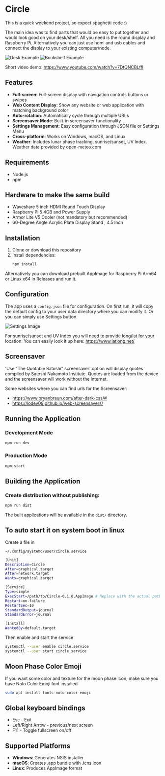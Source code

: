 # Circle

This is a quick weekend project, so expect spaghetti code :)

The main idea was to find parts that would be easy to put together and would look good on your desk/shelf. All you need is the round display and Raspberry Pi. Alternatively you can just use hdmi and usb cables and connect the display to your existing computer/node.

![Desk Example](readme/desk.jpg)
![Bookshelf Example](readme/bookshelf.jpg)

Short video demo: https://www.youtube.com/watch?v=7DtQNCBLffI

## Features

- **Full-screen**: Full-screen display with navigation controls buttons or swipes
- **Web Content Display**: Show any website or web application with matching background color
- **Auto-rotation**: Automatically cycle through multiple URLs
- **Screensaver Mode**: Built-in screensaver functionality
- **Settings Management**: Easy configuration through JSON file or Settings Menu
- **Cross-platform**: Works on Windows, macOS, and Linux
- **Weather**: Includes lunar phase tracking, sunrise/sunset, UV Index. Weather data provided by open-meteo.com

## Requirements

- Node.js
- npm

## Hardware to make the same build

- Waveshare 5 inch HDMI Round Touch Display
- Raspberry Pi 5 4GB and Power Supply
- Armor Lite V5 Cooler (not mandatory but recommended)
- 60-Degree Angle Acrylic Plate Display Stand , 4.5 Inch

## Installation

1. Clone or download this repository
2. Install dependencies:
   ```bash
   npm install
   ```

Alternatively you can download prebuilt AppImage for Raspberry Pi Arm64 or Linux x64 in Releases and run it.

## Configuration

The app uses a `config.json` file for configuration. On first run, it will copy the default config to your user data directory where you can modify it. Or you can simply use Settings button.

![Settings Image](readme/settings.png)

For sunrise/sunset and UV Index you will need to provide long/lat for your location. You can easily look it up here: https://www.latlong.net/

## Screensaver

'Use "The Quotable Satoshi" screensaver' option will display quotes compiled by Satoshi Nakamoto Institute. Quotes are loaded from the device and the screensaver will work without the Internet. 


Some websites where you can find urls for the Screensaver:
- https://www.bryanbraun.com/after-dark-css/#
- https://lodev09.github.io/web-screensavers/

## Running the Application

### Development Mode
```bash
npm run dev
```

### Production Mode
```bash
npm start
```

## Building the Application

### Create distribution without publishing:
```bash
npm run dist
```

The built applications will be available in the `dist/` directory.

## To auto start it on system boot in linux
Create a file in
````
~/.config/systemd/user/circle.service
````

```bash
[Unit]
Description=Circle
After=graphical.target
After=network.target
Wants=graphical.target

[Service]
Type=simple
ExecStart=/path/to/Circle-0.1.0.AppImage # Replace with the actual path
Restart=on-failure
RestartSec=10
StandardOutput=journal
StandardError=journal

[Install]
WantedBy=default.target
```
Then enable and start the service

```bash
systemctl --user enable circle.service
systemctl --user start circle.service

```
## Moon Phase Color Emoji

If you want some color and texture for the moon phase icon, make sure you have Noto Color Emoji font installed

```bash
sudo apt install fonts-noto-color-emoji

```

## Global keyboard bindings

- Esc - Exit
- Left/Right Arrow - previous/next screen
- F11 - Toggle fullscreen on/off



## Supported Platforms

- **Windows**: Generates NSIS installer
- **macOS**: Creates .app bundle with .icns icon
- **Linux**: Produces AppImage format

